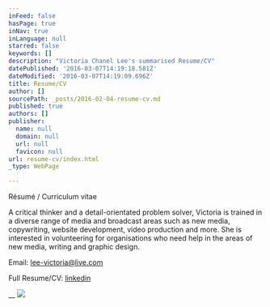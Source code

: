 ```yaml
---
inFeed: false
hasPage: true
inNav: true
inLanguage: null
starred: false
keywords: []
description: "Victoria Chanel Lee's summarised Resume/CV"
datePublished: '2016-03-07T14:19:18.581Z'
dateModified: '2016-03-07T14:19:09.696Z'
title: Resume/CV
author: []
sourcePath: _posts/2016-02-04-resume-cv.md
published: true
authors: []
publisher:
  name: null
  domain: null
  url: null
  favicon: null
url: resume-cv/index.html
_type: WebPage

---
```

Résumé / Curriculum vitae

A critical thinker and a detail-orientated problem solver, Victoria is trained in a diverse range of media and broadcast areas such as new media, copywriting, website development, video production and more. She is interested in volunteering for organisations who need help in the areas of new media, writing and graphic design.

Email: [lee-victoria@live.com][0]

Full Resume/CV: [linkedin][1]

__
![](https://the-grid-user-content.s3-us-west-2.amazonaws.com/f9ecb5cf-07d8-4374-8a36-7336815fb4f0.jpg)

[0]: mailto:lee-victoria@live.com
[1]: https://www.linkedin.com/in/victoriachanellee